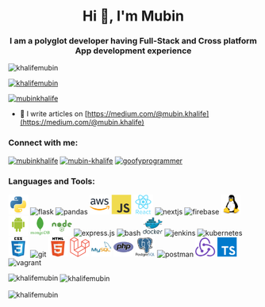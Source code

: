 <h1 align="center">Hi 👋, I'm Mubin</h1>
<h3 align="center">
  I am a polyglot developer having Full-Stack and Cross platform App development experience
</h3>

<p align="left">
  <img
    src="https://komarev.com/ghpvc/?username=khalifemubin&label=Profile%20views&color=0e75b6&style=flat"
    alt="khalifemubin"
  />
</p>

<p align="left">
  <a href="https://github.com/ryo-ma/github-profile-trophy"
    ><img
      src="https://github-profile-trophy.vercel.app/?username=khalifemubin"
      alt="khalifemubin"
  /></a>
</p>

<p align="left">
  <a href="https://twitter.com/mubinkhalife" target="blank"
    ><img
      src="https://img.shields.io/twitter/follow/mubinkhalife?logo=twitter&style=for-the-badge"
      alt="mubinkhalife"
  /></a>
</p>

<!-- - 🌱 I’m currently learning **Data Engineering** -->
<!--- 👨‍💻 All of my projects are available at [https://mubin-khalife.digital](https://mubin-khalife.digital) -->
- 📝 I write articles on [https://medium.com/@mubin.khalife](https://medium.com/@mubin.khalife)

<h3 align="left">Connect with me:</h3>
<p align="left">
  <a href="https://twitter.com/mubinkhalife" target="blank"
    ><img
      align="center"
      src="https://raw.githubusercontent.com/rahuldkjain/github-profile-readme-generator/master/src/images/icons/Social/twitter.svg"
      alt="mubinkhalife"
      height="30"
      width="40"
  /></a>
  <a href="https://linkedin.com/in/mubin-khalife" target="blank"
    ><img
      align="center"
      src="https://raw.githubusercontent.com/rahuldkjain/github-profile-readme-generator/master/src/images/icons/Social/linked-in-alt.svg"
      alt="mubin-khalife"
      height="30"
      width="40"
  /></a>
  <a href="https://stackoverflow.com/users/goofyprogrammer" target="blank">
    <img
      align="center"
      src="https://raw.githubusercontent.com/rahuldkjain/github-profile-readme-generator/master/src/images/icons/Social/stack-overflow.svg"
      alt="goofyprogrammer"
      height="30"
      width="40"
  /></a>
</p>
<!--<link rel="stylesheet" type='text/css' href="https://cdn.jsdelivr.net/gh/devicons/devicon@latest/devicon.min.css" />
  <i class="devicon-flask-original-wordmark colored"></i>
  ![#f03c15](https://placehold.co/15x15/f03c15/f03c15.png) `#f03c15`-->
<h3 align="left">Languages and Tools:</h3>
<p align="left">
    <img
      src="https://raw.githubusercontent.com/devicons/devicon/master/icons/python/python-original.svg"
      alt="python"
      title="Python"
      width="40"
      height="40"
    />
    <img
      src="https://raw.githubusercontent.com/railwayapp/devicons/refs/heads/main/static/i/flask-light.svg"
      alt="flask"
      title="Flask"
      width="40"
      height="40"
    />
  <!--<img
      src="https://www.databricks.com/wp-content/uploads/2019/02/spark-white.png"
      alt="spark"
      title="Apache Spark"
      width="54"
      height="40"
    />
  <img
      src="https://assets.datamation.com/uploads/2024/02/dm_20240212-apache-airflow-review.png"
      alt="airflow"
      title="Apache Airflow"
      width="50"
      height="40"
    />-->
    <img
      src="https://encrypted-tbn0.gstatic.com/images?q=tbn:ANd9GcTCpCB6Du8H6Lrm5WIbDcdW59uqoSiL-eeTlw&s"
      alt="pandas"
      title="Pandas"
      width="40"
      height="40"
      background="white"
    />
    <img
      src="https://raw.githubusercontent.com/devicons/devicon/master/icons/amazonwebservices/amazonwebservices-original-wordmark.svg"
      alt="aws"
      title="AWS"
      width="40"
      height="40"
    />
    <img
      src="https://raw.githubusercontent.com/devicons/devicon/master/icons/javascript/javascript-original.svg"
      alt="javascript"
      title="Javascript"
      width="40"
      height="40"
    />
    <img
      src="https://raw.githubusercontent.com/devicons/devicon/master/icons/react/react-original-wordmark.svg"
      alt="react.js"
      title="ReactJS"
      width="40"
      height="40"
    />
    <!--<img
      src="https://cdn.worldvectorlogo.com/logos/react-native-1.svg"
      alt="reactnative"
      title="React Native"
      width="40"
      height="40"
    />-->
    <img
      src="https://images.ctfassets.net/23aumh6u8s0i/c04wENP3FnbevwdWzrePs/1e2739fa6d0aa5192cf89599e009da4e/nextjs"
      alt="nextjs"
      title="NextJS"
      width="54"
      height="40"
    />
    <img
      src="https://www.vectorlogo.zone/logos/firebase/firebase-icon.svg"
      alt="firebase"
      title="Firebase"
      width="40"
      height="40"
    />
    <img
      src="https://raw.githubusercontent.com/devicons/devicon/master/icons/linux/linux-original.svg"
      alt="linux"
      title="Linux"
      width="40"
      height="40"
    />
    <img
      src="https://raw.githubusercontent.com/devicons/devicon/master/icons/android/android-original-wordmark.svg"
      alt="android"
      title="Android"
      width="40"
      height="40"
    />
    <img
      src="https://github.com/devicons/devicon/raw/refs/heads/master/icons/mongodb/mongodb-plain-wordmark.svg"
      alt="mongodb"
      title="MongoDB"
      width="40"
      height="40"
    />
    <img
      src="https://github.com/devicons/devicon/raw/refs/heads/master/icons/nodejs/nodejs-plain-wordmark.svg"
      alt="nodejs"
      title="NodeJS"
      width="40"
      height="40"
    />
    <img
      src="https://cdn.creazilla.com/icons/3498663/status-iucn-ex-icon-blank-icon-lg.png"
      alt="express.js"
      title="ExpressJs"
      width="40"
      height="40"
    />
    <img
      src="https://www.svgrepo.com/show/353478/bash-icon.svg"
      alt="bash"
      title="Bash"
      width="40"
      height="40"
    />
    <img
      src="https://raw.githubusercontent.com/devicons/devicon/master/icons/docker/docker-original-wordmark.svg"
      alt="docker"
      title="Docker"
      width="40"
      height="40"
    />
    <img
      src="https://www.vectorlogo.zone/logos/jenkins/jenkins-icon.svg"
      alt="jenkins"
      title="Jenkins"
      width="40"
      height="40"
    />
    <img
      src="https://www.vectorlogo.zone/logos/kubernetes/kubernetes-icon.svg"
      alt="kubernetes"
      title="Kubernetes"
      width="40"
      height="40"
    />
    <img
      src="https://raw.githubusercontent.com/devicons/devicon/master/icons/css3/css3-original-wordmark.svg"
      alt="css3"
      title="CSS"
      width="40"
      height="40"
    />
    <img
      src="https://www.vectorlogo.zone/logos/git-scm/git-scm-icon.svg"
      alt="git"
      title="Git"
      width="40"
      height="40"
    />
    <img
      src="https://raw.githubusercontent.com/devicons/devicon/master/icons/html5/html5-original-wordmark.svg"
      alt="html5"
      title="Html5"
      width="40"
      height="40"
    />
    <img
      src="https://github.com/devicons/devicon/raw/refs/heads/master/icons/laravel/laravel-original.svg"
      alt="laravel"
      title="Laravel"
      width="40"
      height="40"
    />
    <img
      src="https://raw.githubusercontent.com/devicons/devicon/master/icons/mysql/mysql-original-wordmark.svg"
      alt="mysql"
      title="MySQL"
      width="40"
      height="40"
    />
    <img
      src="https://raw.githubusercontent.com/devicons/devicon/master/icons/php/php-original.svg"
      alt="php"
      title="PHP"
      width="40"
      height="40"
    />
    <img
      src="https://raw.githubusercontent.com/devicons/devicon/master/icons/postgresql/postgresql-original-wordmark.svg"
      alt="postgresql"
      title="Postgres"
      width="40"
      height="40"
    />
    <img
      src="https://www.vectorlogo.zone/logos/getpostman/getpostman-icon.svg"
      alt="postman"
      title="Postman"
      width="40"
      height="40"
    />
    <img
      src="https://raw.githubusercontent.com/devicons/devicon/master/icons/redux/redux-original.svg"
      alt="redux"
      title="Redux"
      width="40"
      height="40"
    />
    <img
      src="https://raw.githubusercontent.com/devicons/devicon/master/icons/typescript/typescript-original.svg"
      alt="typescript"
      title="Typescript"
      width="40"
      height="40"
    />
    <img
      src="https://www.vectorlogo.zone/logos/vagrantup/vagrantup-icon.svg"
      alt="vagrant"
      title="Vagrant"
      width="40"
      height="40"
    />
</p>

<p>
  <img
    align="left"
    src="https://github-readme-stats.vercel.app/api/top-langs?username=khalifemubin&show_icons=true&locale=en&layout=compact"
    alt="khalifemubin"
  />
</p>

<p>
  &nbsp;<img
    align="center"
    src="https://github-readme-stats.vercel.app/api?username=khalifemubin&show_icons=true&locale=en"
    alt="khalifemubin"
  />
</p>

<p>
  <img
    align="center"
    src="https://github-readme-streak-stats.herokuapp.com/?user=khalifemubin&"
    alt="khalifemubin"
  />
</p>
